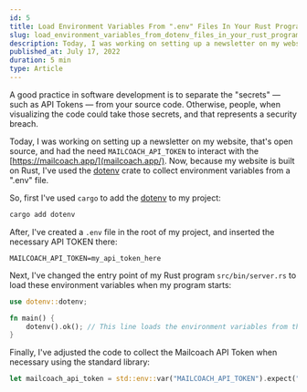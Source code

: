 ```yaml
---
id: 5
title: Load Environment Variables From ".env" Files In Your Rust Program
slug: load_environment_variables_from_dotenv_files_in_your_rust_program
description: Today, I was working on setting up a newsletter on my website, that's open source, and had the need `MAILCOACH_API_TOKEN` to interact with the mailcoach.app. Now, because my website is built on Rust, I've used the "dotenv" crate to collect environment variables from a ".env" file.
published_at: July 17, 2022
duration: 5 min
type: Article
---
```


A good practice in software development is to separate the "secrets" — such as API Tokens — from your source code. Otherwise, people, when visualizing the code could take those secrets, and that represents a security breach.

Today, I was working on setting up a newsletter on my website, that's open source, and had the need `MAILCOACH_API_TOKEN` to interact with the [https://mailcoach.app/](mailcoach.app/). Now, because my website is built on Rust, I've used the [dotenv](https://crates.io/crates/dotenv) crate to collect environment variables from a ".env" file.

So, first I've used `cargo` to add the [dotenv](https://crates.io/crates/dotenv) to my project:
```bash
cargo add dotenv
``` 

After, I've created a `.env` file in the root of my project, and inserted the necessary API TOKEN there:
```
MAILCOACH_API_TOKEN=my_api_token_here
```

Next, I've changed the entry point of my Rust program `src/bin/server.rs` to load these environment variables when my program starts:
```rust
use dotenv::dotenv;

fn main() {
    dotenv().ok(); // This line loads the environment variables from the ".env" file.
}
```

Finally, I've adjusted the code to collect the Mailcoach API Token when necessary using the standard library:
```rust
let mailcoach_api_token = std::env::var("MAILCOACH_API_TOKEN").expect("MAILCOACH_API_TOKEN must be set.");
```

